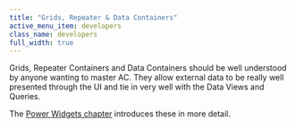 ```yaml
---
title: "Grids, Repeater & Data Containers"
active_menu_item: developers
class_name: developers
full_width: true
---
```



Grids, Repeater Containers and Data Containers should be well understood by anyone wanting to master AC. They allow external data to be really well presented through the UI and tie in very well with the Data Views and Queries.

The [Power Widgets chapter](/developers/documentation/product-guide/advanced-important-widgets/power-widgets/) introduces these in more detail.

